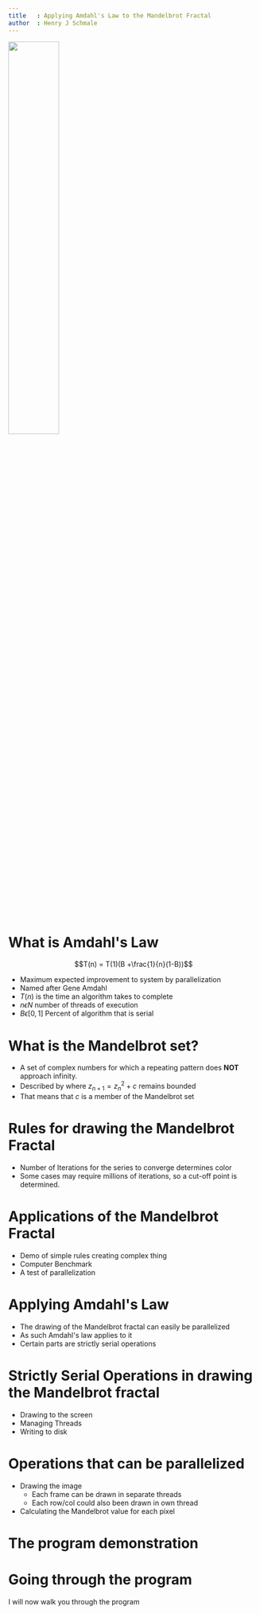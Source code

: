 ```yaml
---
title   : Applying Amdahl's Law to the Mandelbrot Fractal
author  : Henry J Schmale
---
```


<img src="http://upload.wikimedia.org/wikipedia/commons/2/21/Mandel_zoom_00_mandelbrot_set.jpg" width="45%" style="margin:auto"/>

# What is Amdahl's Law
$$T(n) = T(1)(B +\frac{1}{n}(1-B))$$

* Maximum expected improvement to system by parallelization
* Named after Gene Amdahl
* $T(n)$ is the time an algorithm takes to complete
* $n \epsilon N$ number of threads of execution
* $B \epsilon [0,1]$ Percent of algorithm that is serial

# What is the Mandelbrot set?
* A set of complex numbers for which a repeating pattern does **NOT**
  approach infinity.
* Described by where $z_{n+1} = z_{n}^2+c$ remains bounded
* That means that $c$ is a member of the Mandelbrot set

# Rules for drawing the Mandelbrot Fractal
* Number of Iterations for the series to converge determines color
* Some cases may require millions of iterations, so a cut-off point is
  determined.

# Applications of the Mandelbrot Fractal
* Demo of simple rules creating complex thing
* Computer Benchmark
* A test of parallelization

# Applying Amdahl's Law
* The drawing of the Mandelbrot fractal can easily be parallelized
* As such Amdahl's law applies to it
* Certain parts are strictly serial operations

# Strictly Serial Operations in drawing the Mandelbrot fractal
* Drawing to the screen
* Managing Threads
* Writing to disk

# Operations that can be parallelized
* Drawing the image
    * Each frame can be drawn in separate threads
    * Each row/col could also been drawn in own thread
* Calculating the Mandelbrot value for each pixel

# The program demonstration

# Going through the program
I will now walk you through the program

